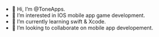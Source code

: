 - 👋 Hi, I’m @ToneApps.
- 👀 I’m interested in IOS mobile app game development.
- 🌱 I’m currently learning swift & Xcode.
- 💞️ I’m looking to collaborate on mobile app developement.

<!---
ToneApps/ToneApps is a ✨ special ✨ repository because its `README.md` (this file) appears on your GitHub profile.
You can click the Preview link to take a look at your changes.
--->
